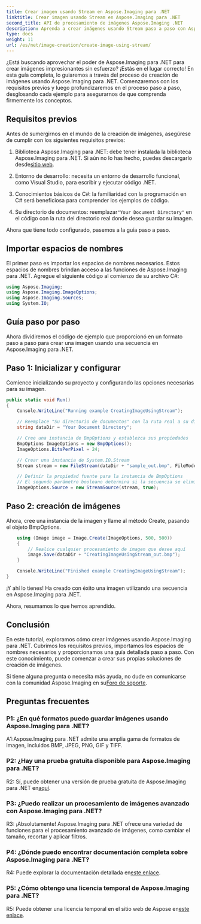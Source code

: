 ```yaml
---
title: Crear imagen usando Stream en Aspose.Imaging para .NET
linktitle: Crear imagen usando Stream en Aspose.Imaging para .NET
second_title: API de procesamiento de imágenes Aspose.Imaging .NET
description: Aprenda a crear imágenes usando Stream paso a paso con Aspose.Imaging para .NET. Se incluyen guía completa, requisitos previos y preguntas frecuentes.
type: docs
weight: 11
url: /es/net/image-creation/create-image-using-stream/
---
```

¿Está buscando aprovechar el poder de Aspose.Imaging para .NET para crear imágenes impresionantes sin esfuerzo? ¡Estás en el lugar correcto! En esta guía completa, lo guiaremos a través del proceso de creación de imágenes usando Aspose.Imaging para .NET. Comenzaremos con los requisitos previos y luego profundizaremos en el proceso paso a paso, desglosando cada ejemplo para asegurarnos de que comprenda firmemente los conceptos.

## Requisitos previos

Antes de sumergirnos en el mundo de la creación de imágenes, asegúrese de cumplir con los siguientes requisitos previos:

1.  Biblioteca Aspose.Imaging para .NET: debe tener instalada la biblioteca Aspose.Imaging para .NET. Si aún no lo has hecho, puedes descargarlo desde[sitio web](https://releases.aspose.com/imaging/net/).

2. Entorno de desarrollo: necesita un entorno de desarrollo funcional, como Visual Studio, para escribir y ejecutar código .NET.

3. Conocimientos básicos de C#: la familiaridad con la programación en C# será beneficiosa para comprender los ejemplos de código.

4.  Su directorio de documentos: reemplazar`"Your Document Directory"` en el código con la ruta del directorio real donde desea guardar su imagen.

Ahora que tiene todo configurado, pasemos a la guía paso a paso.

## Importar espacios de nombres

El primer paso es importar los espacios de nombres necesarios. Estos espacios de nombres brindan acceso a las funciones de Aspose.Imaging para .NET. Agregue el siguiente código al comienzo de su archivo C#:

```csharp
using Aspose.Imaging;
using Aspose.Imaging.ImageOptions;
using Aspose.Imaging.Sources;
using System.IO;
```

## Guía paso por paso

Ahora dividiremos el código de ejemplo que proporcionó en un formato paso a paso para crear una imagen usando una secuencia en Aspose.Imaging para .NET.

## Paso 1: Inicializar y configurar

Comience inicializando su proyecto y configurando las opciones necesarias para su imagen.

```csharp
public static void Run()
{
    Console.WriteLine("Running example CreatingImageUsingStream");

    // Reemplace "Su directorio de documentos" con la ruta real a su directorio de documentos.
    string dataDir = "Your Document Directory";

    // Cree una instancia de BmpOptions y establezca sus propiedades
    BmpOptions ImageOptions = new BmpOptions();
    ImageOptions.BitsPerPixel = 24;

    // Crear una instancia de System.IO.Stream
    Stream stream = new FileStream(dataDir + "sample_out.bmp", FileMode.Create);

    // Definir la propiedad fuente para la instancia de BmpOptions
    // El segundo parámetro booleano determina si la secuencia se elimina una vez fuera del alcance.
    ImageOptions.Source = new StreamSource(stream, true);
```

## Paso 2: creación de imágenes

Ahora, cree una instancia de la imagen y llame al método Create, pasando el objeto BmpOptions.

```csharp
    using (Image image = Image.Create(ImageOptions, 500, 500))
    {
        // Realice cualquier procesamiento de imagen que desee aquí
        image.Save(dataDir + "CreatingImageUsingStream_out.bmp");
    }

    Console.WriteLine("Finished example CreatingImageUsingStream");
}
```

¡Y ahí lo tienes! Ha creado con éxito una imagen utilizando una secuencia en Aspose.Imaging para .NET.

Ahora, resumamos lo que hemos aprendido.

## Conclusión

En este tutorial, exploramos cómo crear imágenes usando Aspose.Imaging para .NET. Cubrimos los requisitos previos, importamos los espacios de nombres necesarios y proporcionamos una guía detallada paso a paso. Con este conocimiento, puede comenzar a crear sus propias soluciones de creación de imágenes.

 Si tiene alguna pregunta o necesita más ayuda, no dude en comunicarse con la comunidad Aspose.Imaging en su[Foro de soporte](https://forum.aspose.com/).

## Preguntas frecuentes

### P1: ¿En qué formatos puedo guardar imágenes usando Aspose.Imaging para .NET?

A1:Aspose.Imaging para .NET admite una amplia gama de formatos de imagen, incluidos BMP, JPEG, PNG, GIF y TIFF.

### P2: ¿Hay una prueba gratuita disponible para Aspose.Imaging para .NET?

 R2: Sí, puede obtener una versión de prueba gratuita de Aspose.Imaging para .NET en[aquí](https://releases.aspose.com/).

### P3: ¿Puedo realizar un procesamiento de imágenes avanzado con Aspose.Imaging para .NET?

R3: ¡Absolutamente! Aspose.Imaging para .NET ofrece una variedad de funciones para el procesamiento avanzado de imágenes, como cambiar el tamaño, recortar y aplicar filtros.

### P4: ¿Dónde puedo encontrar documentación completa sobre Aspose.Imaging para .NET?

 R4: Puede explorar la documentación detallada en[este enlace](https://reference.aspose.com/imaging/net/).

### P5: ¿Cómo obtengo una licencia temporal de Aspose.Imaging para .NET?

 R5: Puede obtener una licencia temporal en el sitio web de Aspose en[este enlace](https://purchase.aspose.com/temporary-license/).
